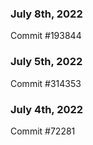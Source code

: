 ### July 8th, 2022

Commit #193844

### July 5th, 2022

Commit #314353


### July 4th, 2022

Commit #72281

